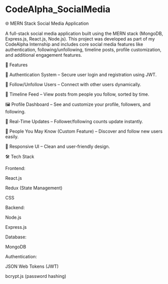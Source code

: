 # CodeAlpha_SocialMedia
🌐 MERN Stack Social Media Application

A full-stack social media application built using the MERN stack (MongoDB, Express.js, React.js, Node.js).
This project was developed as part of my CodeAlpha Internship and includes core social media features like authentication, following/unfollowing, timeline posts, profile customization, and additional engagement features.

🚀 Features

🔐 Authentication System – Secure user login and registration using JWT.

👥 Follow/Unfollow Users – Connect with other users dynamically.

📰 Timeline Feed – View posts from people you follow, sorted by time.

🖼️ Profile Dashboard – See and customize your profile, followers, and following.

🔄 Real-Time Updates – Follower/following counts update instantly.

🤝 People You May Know (Custom Feature) – Discover and follow new users easily.

🎨 Responsive UI – Clean and user-friendly design.

🛠️ Tech Stack

Frontend:

React.js

Redux (State Management)

CSS

Backend:

Node.js

Express.js

Database:

MongoDB

Authentication:

JSON Web Tokens (JWT)

bcrypt.js (password hashing)
